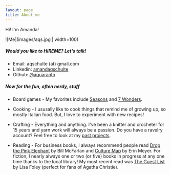 ```yaml
---
layout: page
title: About me 
---
```


Hi! I'm Amanda!

![Me](images/aqs.jpg | width=100)

##### Would you like to HIREME? Let's talk!
* Email: aqschulte (at) gmail.com
* Linkedin: [amandaqschulte](https://www.linkedin.com/in/amandaqschulte/)
* Github: [@aquaranto](https://github.com/aquaranto)

##### Now for the fun, often nerdy, stuff
* Board games - My favorites include [Seasons](http://boardgamegeek.com/boardgame/108745/seasons) and [7 Wonders](http://boardgamegeek.com/boardgame/68448/7-wonders).

* Cooking - I ususally like to cook things that remind me of growing up, so mostly Italian food. But, I love to experiment with new recipes!

* Crafting - Everything and anything. I've been a knitter and crocheter for 15 years and yarn work will always be a passion. Do you have a ravelry account? Feel free to look at my [past projects](http://www.ravelry.com/projects/aquaranto/).

* Reading - For business books, I always recommend people read [Drop the Pink Elephant](https://www.goodreads.com/en/book/show/606239.Drop_the_Pink_Elephant) by Bill McFarlan and [Culture Map](https://erinmeyer.com/books/the-culture-map/) by Erin Meyer. 
For fiction, I nearly always one or two (or five) books in progress at any one time thanks to the local library! My most recent read was [The Guest List](https://www.goodreads.com/book/show/51933429-the-guest-list) by Lisa Foley (perfect for fans of Agatha Christie).



